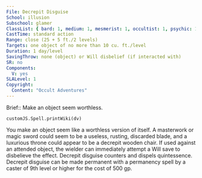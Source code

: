 ```yaml
---
File: Decrepit Disguise
School: illusion
Subschool: glamer
ClassList: { bard: 1, medium: 1, mesmerist: 1, occultist: 1, psychic: 1, sorcerer: 1, wizard: 1 }
CastTime: standard action
Range: close (25 + 5 ft./2 levels)
Targets: one object of no more than 10 cu. ft./level
Duration: 1 day/level
SavingThrow: none (object) or Will disbelief (if interacted with)
SR: no
Components:
  V: yes
SLALevel: 1
Copyright:
  Content: "Occult Adventures"
---
```

Brief:: Make an object seem worthless.

```dataviewjs
customJS.Spell.printWiki(dv)
```

You make an object seem like a worthless version of itself. A masterwork or magic sword could seem to be a useless, rusting, discarded blade, and a luxurious throne could appear to be a decrepit wooden chair. If used against an attended object, the wielder can immediately attempt a Will save to disbelieve the effect. Decrepit disguise counters and dispels quintessence.  Decrepit disguise can be made permanent with a permanency spell by a caster of 9th level or higher for the cost of 500 gp.
